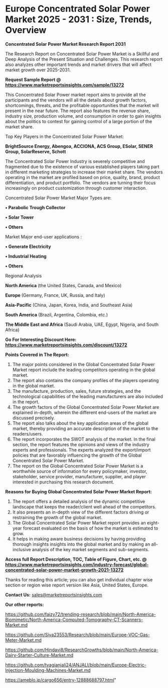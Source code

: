 # Europe Concentrated Solar Power Market 2025 - 2031 : Size, Trends, Overview

<strong>Concentrated Solar Power Market Research Report 2031</strong>

The Research Report on Concentrated Solar Power Market is a Skillful and Deep Analysis of the Present Situation and Challenges. This research report also analyzes other important trends and market drivers that will affect market growth over 2025-2031.

<strong>Request Sample Report @ <a href=https://www.marketreportsinsights.com/sample/13272>https://www.marketreportsinsights.com/sample/13272</a></strong>

This Concentrated Solar Power market report aims to provide all the participants and the vendors will all the details about growth factors, shortcomings, threats, and the profitable opportunities that the market will present in the near future. The report also features the revenue share, industry size, production volume, and consumption in order to gain insights about the politics to contest for gaining control of a large portion of the market share.

Top Key Players in the Concentrated Solar Power Market:

<strong>BrightSource Energy, Abengoa, ACCIONA, ACS Group, ESolar, SENER Group, SolarReserve, Schott</strong>

The Concentrated Solar Power Industry is severely competitive and fragmented due to the existence of various established players taking part in different marketing strategies to increase their market share. The vendors operating in the market are profiled based on price, quality, brand, product differentiation, and product portfolio. The vendors are turning their focus increasingly on product customization through customer interaction.

Concentrated Solar Power Market Major Types are:

<strong>• Parabolic Trough Collector

• Solar Tower

• Others</strong>

Market Major end-user applications :

<strong>• Generate Electricity

• Industrial Heating

• Others</strong>

Regional Analysis

</u><strong><b>North America</b></strong> (the United States, Canada, and Mexico)

<strong><b>Europe </b></strong>(Germany, France, UK, Russia, and Italy)

<strong><b>Asia-Pacific</b></strong> (China, Japan, Korea, India, and Southeast Asia)

<strong><b>South America</b></strong> (Brazil, Argentina, Colombia, etc.)

<strong><b>The Middle East and Africa</b></strong> (Saudi Arabia, UAE, Egypt, Nigeria, and South Africa)

<strong>Go For Interesting Discount Here: <a href=https://www.marketreportsinsights.com/discount/13272>https://www.marketreportsinsights.com/discount/13272</a></strong>

<strong>Points Covered in The Report:</strong>
<ol>
  <li>The major points considered in the Global Concentrated Solar Power Market report include the leading competitors operating in the global market.</li>
  <li>The report also contains the company profiles of the players operating in the global market.</li>
  <li>The manufacture, production, sales, future strategies, and the technological capabilities of the leading manufacturers are also included in the report.</li>
  <li>The growth factors of the Global Concentrated Solar Power Market are explained in-depth, wherein the different end-users of the market are discussed precisely.</li>
  <li>The report also talks about the key application areas of the global market, thereby providing an accurate description of the market to the readers/users.</li>
  <li>The report incorporates the SWOT analysis of the market. In the final section, the report features the opinions and views of the industry experts and professionals. The experts analyzed the export/import policies that are favorably influencing the growth of the Global Concentrated Solar Power Market.</li>
  <li>The report on the Global Concentrated Solar Power Market is a worthwhile source of information for every policymaker, investor, stakeholder, service provider, manufacturer, supplier, and player interested in purchasing this research document.</li>
</ol>
<strong>Reasons for Buying Global Concentrated Solar Power Market Report:</strong>

<ol>
  <li>The report offers a detailed analysis of the dynamic competitive landscape that keeps the reader/client well ahead of the competitors.</li>
  <li>It also presents an in-depth view of the different factors driving or restraining the growth of the global market.</li>
  <li>The Global Concentrated Solar Power Market report provides an eight-year forecast evaluated on the basis of how the market is estimated to grow.</li>
  <li>It helps in making aware business decisions by having providing thorough insights insights into the global market and by making an all-inclusive analysis of the key market segments and sub-segments.</li>
</ol>
<strong>Access full Report Description, TOC, Table of Figure, Chart, etc. @ <a href=https://www.marketreportsinsights.com/industry-forecast/global-concentrated-solar-power-market-growth-2021-13272>https://www.marketreportsinsights.com/industry-forecast/global-concentrated-solar-power-market-growth-2021-13272</a></strong>


Thanks for reading this article; you can also get individual chapter wise section or region wise report version like Asia, United States, Europe.

<strong>Contact Us:</strong>
sales@marketreportsinsights.com

<strong>Our other reports:</strong>

<a href=https://github.com/faizy72/trending-research/blob/main/North-America-Biomimetic/North-America-Computed-Tomography-CT-Scanners-Market.md>https://github.com/faizy72/trending-research/blob/main/North-America-Biomimetic/North-America-Computed-Tomography-CT-Scanners-Market.md</a>

<a href=https://github.com/Siya23553/Research/blob/main/Europe-VOC-Gas-Meter-Market.md>https://github.com/Siya23553/Research/blob/main/Europe-VOC-Gas-Meter-Market.md</a>

<a href=https://github.com/Hindavi8/ResearchGrowths/blob/main/North-America-Dairy-Starter-Culture-Market.md>https://github.com/Hindavi8/ResearchGrowths/blob/main/North-America-Dairy-Starter-Culture-Market.md</a>

<a href=https://github.com/tyagianjali24/ANJALI/blob/main/Europe-Electric-Injection-Moulding-Machines-Market.md>https://github.com/tyagianjali24/ANJALI/blob/main/Europe-Electric-Injection-Moulding-Machines-Market.md</a>

<a href=https://ameblo.jp/cargo656/entry-12888688797.html>https://ameblo.jp/cargo656/entry-12888688797.html</a>"
